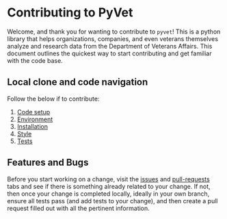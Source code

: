 # Contributing to PyVet

Welcome, and thank you for wanting to contribute to `pyvet`! This is a python
library that helps organizations, companies, and even veterans themselves
analyze and research data from the Department of Veterans Affairs. This
document outlines the quickest way to start contributing and get familiar
with the code base.

## Local clone and code navigation

Follow the below if to contribute:

1. [Code setup](/docs/reference/architecture.md)
2. [Environment](/docs/how-to/installation.md)
3. [Installation](/docs/how-to/installation.md)
4. [Style](/docs/reference/style.md)
5. [Tests](/docs/how-to/run_tests.md)

## Features and Bugs

Before you start working on a change, visit the
[issues](https://github.com/cterrazas2/pyvet/issues) and
[pull-requests](https://github.com/cterrazas2/pyvet/pulls) tabs and see if there
is something already related to your change. If not, then once your change is
completed locally, ideally in your own branch, ensure all tests pass (and add
tests to your change), and then create a pull request filled out with all the
pertinent information.
